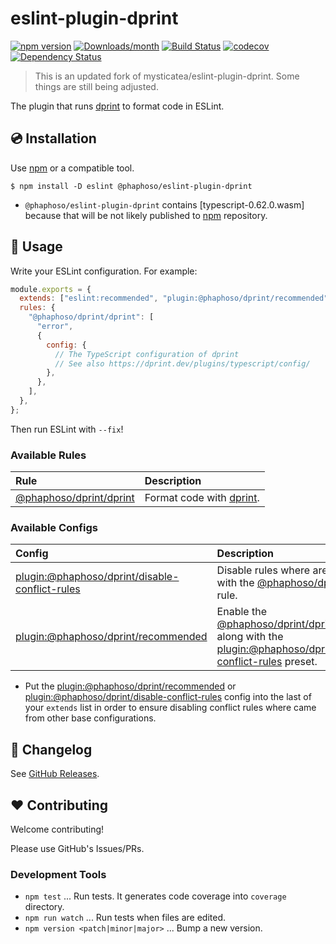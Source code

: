 # eslint-plugin-dprint

[![npm version](https://img.shields.io/npm/v/@phaphoso/eslint-plugin-dprint.svg)](https://www.npmjs.com/package/@phaphoso/eslint-plugin-dprint)
[![Downloads/month](https://img.shields.io/npm/dm/@phaphoso/eslint-plugin-dprint.svg)](http://www.npmtrends.com/@phaphoso/eslint-plugin-dprint)
[![Build Status](https://github.com/rmobis/eslint-plugin-dprint/workflows/CI/badge.svg)](https://github.com/rmobis/eslint-plugin-dprint/actions)
[![codecov](https://codecov.io/gh/rmobis/eslint-plugin-dprint/branch/master/graph/badge.svg)](https://codecov.io/gh/rmobis/eslint-plugin-dprint)
[![Dependency Status](https://david-dm.org/rmobis/eslint-plugin-dprint.svg)](https://david-dm.org/rmobis/eslint-plugin-dprint)

> This is an updated fork of mysticatea/eslint-plugin-dprint. Some things are still being adjusted.

The plugin that runs [dprint] to format code in ESLint.

## 💿 Installation

Use [npm] or a compatible tool.

```
$ npm install -D eslint @phaphoso/eslint-plugin-dprint
```

- `@phaphoso/eslint-plugin-dprint` contains [typescript-0.62.0.wasm] because that will be not likely published to [npm] repository.

## 📖 Usage

Write your ESLint configuration. For example:

```js
module.exports = {
  extends: ["eslint:recommended", "plugin:@phaphoso/dprint/recommended"],
  rules: {
    "@phaphoso/dprint/dprint": [
      "error",
      {
        config: {
          // The TypeScript configuration of dprint
          // See also https://dprint.dev/plugins/typescript/config/
        },
      },
    ],
  },
};
```

Then run ESLint with `--fix`!

### Available Rules

| Rule                      | Description                |
| :------------------------ | :------------------------- |
| [@phaphoso/dprint/dprint] | Format code with [dprint]. |

### Available Configs

| Config                                           | Description                                                                                   |
| :----------------------------------------------- | :-------------------------------------------------------------------------------------------- |
| [plugin:@phaphoso/dprint/disable-conflict-rules] | Disable rules where are conflicted with the [@phaphoso/dprint/dprint] rule.                             |
| [plugin:@phaphoso/dprint/recommended]            | Enable the [@phaphoso/dprint/dprint] rule along with the [plugin:@phaphoso/dprint/disable-conflict-rules] preset. |

- Put the [plugin:@phaphoso/dprint/recommended] or [plugin:@phaphoso/dprint/disable-conflict-rules] config into the last of your `extends` list in order to ensure disabling conflict rules where came from other base configurations.

## 📰 Changelog

See [GitHub Releases](https://github.com/rmobis/eslint-plugin-dprint/releases).

## ❤️ Contributing

Welcome contributing!

Please use GitHub's Issues/PRs.

### Development Tools

- `npm test` ... Run tests. It generates code coverage into `coverage` directory.
- `npm run watch` ... Run tests when files are edited.
- `npm version <patch|minor|major>` ... Bump a new version.

[dprint]: https://github.com/dprint/dprint
[npm]: https://www.npmjs.com/
[typescript-0.32.4.wasm]: lib/dprint/typescript-0.32.4.wasm
[@phaphoso/dprint/dprint]: docs/rules/dprint.md
[plugin:@phaphoso/dprint/disable-conflict-rules]: https://github.com/rmobis/eslint-plugin-dprint/blob/master/lib/configs/disable-conflict-rules.ts
[plugin:@phaphoso/dprint/recommended]: https://github.com/rmobis/eslint-plugin-dprint/blob/master/lib/configs/recommended.ts
